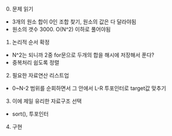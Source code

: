 0. 문제 읽기
- 3개의 원소 합이 0인 조합 찾기, 원소의 값은 다 달라야됨
- 원소의 갯수 3000. O(N^2) 이하로 풀어야됨
1. 논리적 순서 확정
- N^2는 되니까 2중 for문으로 두개의 합을 해시에 저장해서 푼다?
- 중복처리 쉽도록 정렬
2. 필요한 자료연산 리스트업
- 0~N-2 범위를 순회하면서 그 안에서 L-R 투포인터로 target값 맞추기
3. 이에 제일 유리한 자료구조 선택
- sort(), 투포인터
4. 구현
​